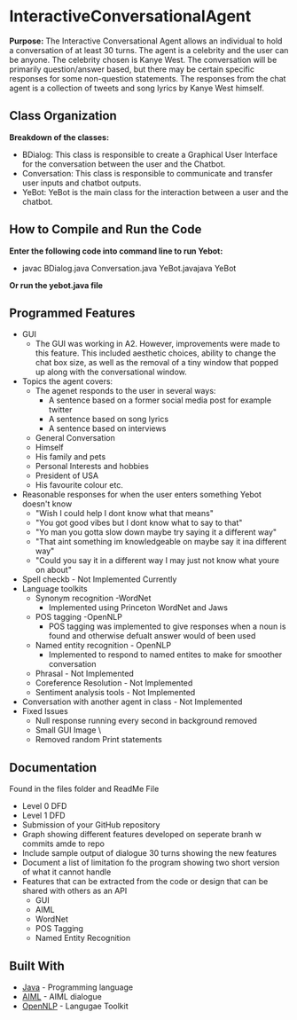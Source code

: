 # InteractiveConversationalAgent
**Purpose:**
The Interactive Conversational Agent allows an individual to hold a conversation of at least 30 turns. The agent is a celebrity and the user can be anyone. The celebrity chosen is Kanye West. The conversation will be primarily question/answer based, but there may be certain specific responses for some non-question statements. The responses from the chat agent is a collection of tweets and song lyrics by Kanye West himself.

## Class Organization

**Breakdown of the classes:**
* BDialog: This class is responsible to create a Graphical User Interface for the conversation between the user and the Chatbot. 
* Conversation: This class is responsible to communicate and transfer user inputs and chatbot outputs. 
* YeBot: YeBot is the main class for the interaction between a user and the chatbot. 

## How to Compile and Run the Code
**Enter the following code into command line to run Yebot:**
* javac BDialog.java Conversation.java YeBot.javajava YeBot

**Or run the yebot.java file**

## Programmed Features
* GUI
   * The GUI was working in A2. However, improvements were made to this feature. This included aesthetic choices, ability to change the chat box size, as well as the removal of a tiny window that popped up along with the conversational window.
* Topics the agent covers:
   * The agenet responds to the user in several ways:
      * A sentence based on a former social media post for example twitter
      * A sentence based on song lyrics
      * A sentence based on interviews 
   * General Conversation
    * Himself
    * His family and pets
    * Personal Interests and hobbies
    * President of USA
    * His favourite colour etc.
* Reasonable responses for when the user enters something Yebot doesn't know
   * "Wish I could help    I dont know what that means"
   * "You got good vibes   but I dont know what to say to that"
   * "Yo man you gotta slow down  maybe try saying it a different way"
   * "That aint something im knowledgeable on maybe say it ina  different way"
   * "Could you say it in a different way I may just not know what youre on about"
* Spell checkb - Not Implemented Currently 
* Language toolkits
    * Synonym recognition -WordNet 
      * Implemented using Princeton WordNet and Jaws
    * POS tagging -OpenNLP
      * POS tagging was implemented to give responses when a noun is found and otherwise defualt answer would of been used
    * Named entity recognition - OpenNLP
      * Implemented to respond to named entites to make for smoother conversation
    * Phrasal - Not Implemented
    * Coreference Resolution  - Not Implemented 
    * Sentiment analysis tools  - Not Implemented
* Conversation with another agent in class  - Not Implemented
* Fixed Issues
  * Null response running every second in background removed
  * Small GUI Image \
  * Removed random Print statements

## Documentation
Found in the files folder and ReadMe File
* Level 0 DFD
* Level 1 DFD
* Submission of your GitHub repository
* Graph showing different features developed on seperate branh w commits amde to repo
* Include sample output of dialogue 30 turns showing the new features
* Document a list of limitation fo the program showing two short version of what it cannot handle
* Features that can be extracted from the code or design that can be shared with others as an API
  * GUI
  * AIML
  * WordNet
  * POS Tagging
  * Named Entity Recognition

## Built With

* [Java](https://www.java.com/) - Programming language 
* [AIML](https://www.tutorialspoint.com/aiml/) - AIML dialogue
* [OpenNLP](https://opennlp.apache.org/) - Langugae Toolkit





